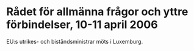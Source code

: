 # Rådet för allmänna frågor och yttre förbindelser, 10-11 april 2006

EU:s utrikes- och biståndsministrar möts i Luxemburg.
